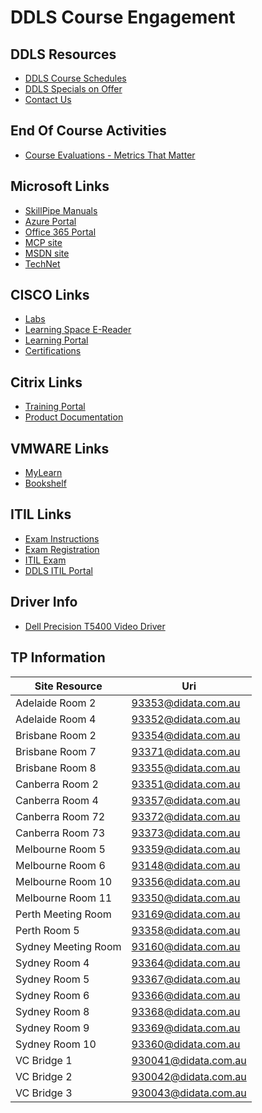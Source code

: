 # DDLS Course Engagement

## DDLS Resources
- [DDLS Course Schedules](https://www.ddls.com.au/schedules/)
- [DDLS Specials on Offer](https://www.ddls.com.au/offers/)
- [Contact Us](https://www.ddls.com.au/contact-us/) 
## End Of Course Activities
- [Course Evaluations - Metrics That Matter](https://www.metricsthatmatter.com/dim319)
## Microsoft Links
- [SkillPipe Manuals](https://www.skillpipe.com/)
- [Azure Portal](https://portal.azure.com/)
- [Office 365 Portal](https://portal.office.com/)
- [MCP site](https://mcp.microsoft.com/)
- [MSDN site](http://msdn.microsoft.com/)
- [TechNet](http://technet.microsoft.com/)
## CISCO Links
- [Labs](http://ciscolabs.ddls.com.au/)
- [Learning Space E-Reader](https://learningspace.cisco.com/)
- [Learning Portal](https://cll1.cisco.com/users/pblogin)
- [Certifications](http://www.cisco.com/go/certifications)
## Citrix Links
- [Training Portal](https://training.citrix.com)
- [Product Documentation](https://docs.citrix.com)
## VMWARE Links
- [MyLearn](http://mylearn.vmware.com/)
- [Bookshelf](https://online.vitalsource.com/signin)
## ITIL Links
- [Exam Instructions]()
- [Exam Registration](https://candidate.peoplecert.org/)
- [ITIL Exam](https://webates.peoplecert.org/)
- [DDLS ITIL Portal](http://ddls.net.au/portal/)
## Driver Info
- [Dell Precision T5400 Video Driver](http://download.windowsupdate.com/d/msdownload/update/driver/drvs/2016/03/200014607_69c24b2b1acd811068d57d2630603959cb7b4290.cab)
## TP Information
Site Resource|Uri
---|---
Adelaide Room 2 |93353@didata.com.au
Adelaide Room 4|93352@didata.com.au
Brisbane Room 2|93354@didata.com.au
Brisbane Room 7|93371@didata.com.au
Brisbane Room 8|93355@didata.com.au
Canberra Room 2|93351@didata.com.au
Canberra Room 4|93357@didata.com.au
Canberra Room 72|93372@didata.com.au
Canberra Room 73|93373@didata.com.au
Melbourne Room 5|93359@didata.com.au
Melbourne Room 6|93148@didata.com.au
Melbourne Room 10|93356@didata.com.au
Melbourne Room 11|93350@didata.com.au
Perth Meeting Room|93169@didata.com.au
Perth Room 5|93358@didata.com.au
Sydney Meeting Room|93160@didata.com.au
Sydney Room 4|93364@didata.com.au
Sydney Room 5|93367@didata.com.au
Sydney Room 6|93366@didata.com.au
Sydney Room 8|93368@didata.com.au
Sydney Room 9|93369@didata.com.au
Sydney Room 10|93360@didata.com.au
VC Bridge 1|930041@didata.com.au
VC Bridge 2|930042@didata.com.au
VC Bridge 3|930043@didata.com.au


